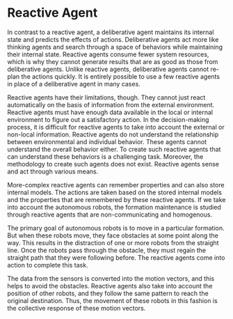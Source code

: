 # Reactive Agent

In contrast to a reactive agent, a deliberative agent maintains its internal state and predicts the effects of actions. Deliberative agents act more like thinking agents and search through a space of behaviors while maintaining their internal state. Reactive agents consume fewer system resources, which is why they cannot generate results that are as good as those from deliberative agents. Unlike reactive agents, deliberative agents cannot re-plan the actions quickly. It is entirely possible to use a few reactive agents in place of a deliberative agent in many cases.<br/>

Reactive agents have their limitations, though. They cannot just react automatically on the basis of information from the external environment. Reactive agents must have enough data available in the local or internal environment to figure out a satisfactory action. In the decision-making process, it is difficult for reactive agents to take into account the external or non-local information. Reactive agents do not understand the relationship between environmental and individual behavior. These agents cannot understand the overall behavior either. To create such reactive agents that can understand these behaviors is a challenging task. Moreover, the methodology to create such agents does not exist. Reactive agents sense and act through various means.<br/>

More-complex reactive agents can remember properties and can also store internal models. The actions are taken based on the stored internal models and the properties that are remembered by these reactive agents. If we take into account the autonomous robots, the formation maintenance is studied through reactive agents that are non-communicating and homogenous.<br/>

The primary goal of autonomous robots is to move in a particular formation. But when these robots move, they face obstacles at some point along the way. This results in the distraction of one or more robots from the straight line. Once the robots pass through the obstacle, they must regain the straight path that they were following before. The reactive agents come into action to complete this task.<br/>

The data from the sensors is converted into the motion vectors, and this helps to avoid the obstacles. Reactive agents also take into account the position of other robots, and they follow the same pattern to reach the original destination. Thus, the movement of these robots in this fashion is the collective response of these motion vectors.<br/>
